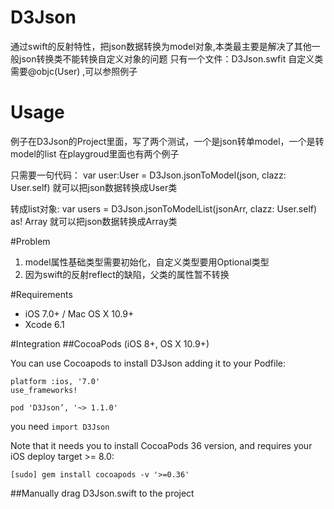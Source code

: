 # D3Json
通过swift的反射特性，把json数据转换为model对象,本类最主要是解决了其他一般json转换类不能转换自定义对象的问题
只有一个文件：D3Json.swfit
自定义类需要@objc(User) ,可以参照例子


# Usage
例子在D3Json的Project里面，写了两个测试，一个是json转单model，一个是转model的list
在playgroud里面也有两个例子

只需要一句代码：
var user:User = D3Json.jsonToModel(json, clazz: User.self)
就可以把json数据转换成User类

转成list对象:
var users = D3Json.jsonToModelList(jsonArr, clazz: User.self) as! Array<User>
就可以把json数据转换成Array<User>类

#Problem
 1. model属性基础类型需要初始化，自定义类型要用Optional类型
 2. 因为swift的反射reflect的缺陷，父类的属性暂不转换

#Requirements
- iOS 7.0+ / Mac OS X 10.9+
- Xcode 6.1


#Integration
##CocoaPods (iOS 8+, OS X 10.9+)

You can use Cocoapods to install D3Json adding it to your Podfile:

    platform :ios, '7.0'
    use_frameworks!
    
    pod 'D3Json’, '~> 1.1.0'
you need `import D3Json`


Note that it needs you to install CocoaPods 36 version, and requires your iOS deploy target >= 8.0:

    [sudo] gem install cocoapods -v '>=0.36'

##Manually
drag D3Json.swift to the project
